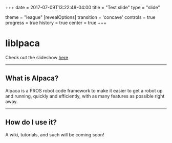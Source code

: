 +++
date = 2017-07-09T13:22:48-04:00
title = "Test slide"
type = "slide"

theme = "league"
[revealOptions]
  transition = 'concave'
  controls = true
  progress = true
  history = true
  center = true
+++

# liblpaca
Check out the slideshow [here](/slideshow)
___

## What is Alpaca?
Alpaca is a PROS robot code framework to make it easier to get a robot up and running, quickly and efficiently, with as many features as possible right away.

___

## How do I use it?
A wiki, tutorials, and such will be coming soon!

